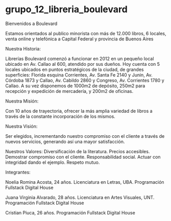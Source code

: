 # grupo_12_libreria_boulevard

Bienvenidos a Boulevard 

Estamos orientados al publico minorista con más de 12.000 libros, 6 locales, venta online y telefónica a Capital Federal y provincia de Buenos Aires 



Nuestra Historia:

Librerías Boulevard comenzó a funcionar en 2012 en un pequeño local ubicado en Av. Callao al 600, atendido por sus dueños. Hoy cuenta con 5 locales ubicados en puntos estratégicos de la ciudad, de grandes superficies:
Florida esquina Corrientes,
Av. Santa Fe 2140 y Junin,
Av. Córdoba 1873 y Callao,
Av. Cabildo 2860 y Congreso,
Av. Corrientes 1780 y Callao.
A su vez disponemos de 1000m2 de depósito, 250m2 para recepción y expedición de mercadería, y 200m2 de oficinas.

 

Nuestra Misión:

Con 10 años de trayectoria, ofrecer la más amplia variedad de libros a través de la constante incorporación de los mismos.

Nuestra Visión:

Ser elegidos, incrementando nuestro compromiso con el cliente a través de nuevos servicios, generando así una mayor satisfacción.

Nuestros Valores:
Diversificación de la literatura.
Precios accesibles.
Demostrar compromiso con el cliente.
Responsabilidad social.
Actuar con integridad dando el ejemplo.
Respeto mutuo.
 

Integrantes: 

Noelia Romina Acosta, 24 años. Licenciatura en Letras, UBA. Programación Fullstack Digital House

Juana Virginia Alvarado, 28 años. Licenciatura en Artes Visuales, UNT. Programación Fullstack Digital House

Cristian Piuca, 26 años. Programación Fullstack Digital House